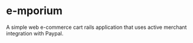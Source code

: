 # e-mporium
A simple web e-commerce cart rails application that uses active merchant integration with Paypal. 
